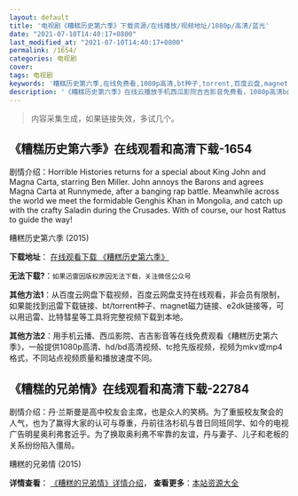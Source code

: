 ```yaml
---
layout: default
title: '电视剧《糟糕历史第六季》下载资源/在线播放/视频地址/1080p/高清/蓝光'
date: "2021-07-10T14:40:17+0800"
last_modified_at: "2021-07-10T14:40:17+0800"
permalink: /1654/
categories: 电视剧
cover:
tags: 电视剧
keywords: '糟糕历史第六季,在线免费看,1080p高清,bt种子,torrent,百度云盘,magnet,磁力链,迅雷下载资源'
description: '《糟糕历史第六季》在线云播放手机西瓜影院吉吉影音免费看，1080p高清bd/hd未删减完整版和tc抢先枪版，mkv/mp4格式，附带bt/torrent种子、magnet/磁力链、百度云盘、网盘资源迅雷下载链接'
---
```


>内容采集生成，如果链接失效，多试几个。


## 《糟糕历史第六季》在线观看和高清下载-1654

剧情介绍：Horrible Histories returns for a special about King John and Magna Carta, starring Ben Miller. John annoys the Barons and agrees Magna Carta at Runnymede, after a banging rap battle. Meanwhile across the world we meet the formidable Genghis Khan in Mongolia, and catch up with the crafty Saladin during the Crusades. With of course, our host Rattus to guide the way!


糟糕历史第六季 (2015)

**下载地址**： [在线观看下载 《糟糕历史第六季》](https://www.btbtdy.me/btdy/dy16341.html) 


**无法下载?**：`如果迅雷因版权原因无法下载，关注微信公众号 `

**其他方法1**：从百度云网盘下载视频，百度云网盘支持在线观看，非会员有限制，如果能找到迅雷下载链接、bt/torrent种子、magnet磁力链接、e2dk链接等，可以用迅雷、比特彗星等工具将完整视频下载到本地。

**其他方法2**：用手机云播、西瓜影院、吉吉影音等在线免费观看《糟糕历史第六季》，一般提供1080p高清、hd/bd高清视频、tc抢先版视频，视频为mkv或mp4格式，不同站点视频质量和播放速度不同。


## 《糟糕的兄弟情》在线观看和高清下载-22784

剧情介绍：丹·兰斯曼是高中校友会主席，也是众人的笑柄。为了重振校友聚会的人气，也为了赢得大家的认可与尊重，丹前往洛杉矶与昔日同班同学、如今的电视广告明星奥利弗套近乎。为了换取奥利弗不牢靠的友谊，丹与妻子、儿子和老板的关系纷纷陷入僵局。


糟糕的兄弟情 (2015)

**详情查看**： [《糟糕的兄弟情》详情介绍](/movie/22784/)， **查看更多**：[本站资源大全](/movie/t/all/)

